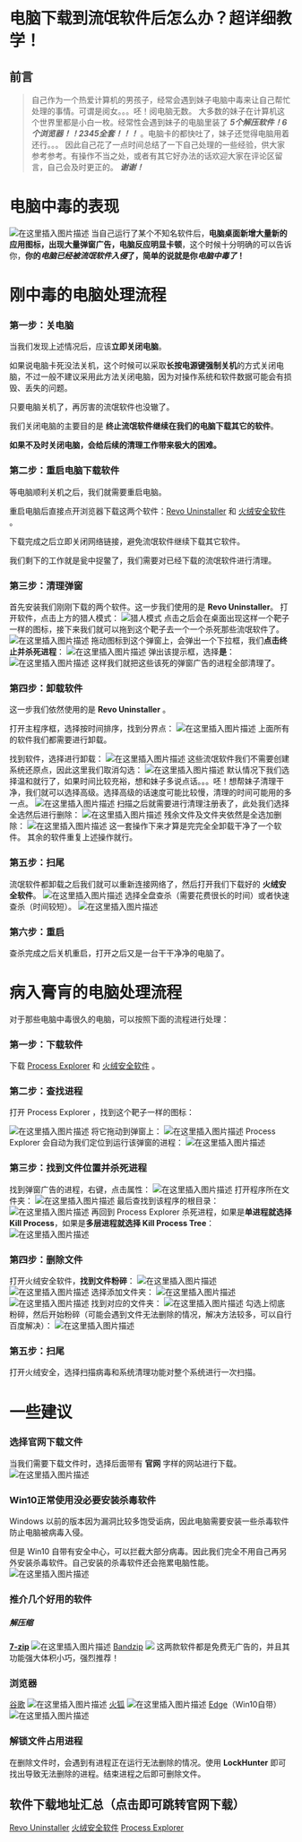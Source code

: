 # 电脑下载到流氓软件后怎么办？超详细教学！

## 前言

> 自己作为一个热爱计算机的男孩子，经常会遇到妹子电脑中毒来让自己帮忙处理的事情。可谓是阅女。。。呸！阅电脑无数。
> 大多数的妹子在计算机这个世界里都是小白一枚。经常性会遇到妹子的电脑里装了 ***5个解压软件！6个浏览器！！2345全套！！！*** 。电脑卡的都快吐了，妹子还觉得电脑用着还行。。。
> 因此自己花了一点时间总结了一下自己处理的一些经验，供大家参考参考。有操作不当之处，或者有其它好办法的话欢迎大家在评论区留言，自己会及时更正的。
> ***谢谢！***
# 电脑中毒的表现
![在这里插入图片描述](http://blog-img-figure.oss-cn-chengdu.aliyuncs.com/img/20200805185238213.png)
当自己运行了某个不知名软件后，**电脑桌面新增大量新的应用图标，出现大量弹窗广告，电脑反应明显卡顿**，这个时候十分明确的可以告诉你，**你的*电脑已经被流氓软件入侵*了，简单的说就是你*电脑中毒了*！**

# 刚中毒的电脑处理流程
### 第一步：关电脑
当我们发现上述情况后，应该**立即关闭电脑**。

如果说电脑卡死没法关机，这个时候可以采取**长按电源键强制关机**的方式关闭电脑，不过一般不建议采用此方法关闭电脑，因为对操作系统和软件数据可能会有损毁、丢失的问题。

只要电脑关机了，再厉害的流氓软件也没辙了。

我们关闭电脑的主要目的是 **终止流氓软件继续在我们的电脑下载其它的软件**。

**如果不及时关闭电脑，会给后续的清理工作带来极大的困难。**
### 第二步：重启电脑下载软件
等电脑顺利关机之后，我们就需要重启电脑。

重启电脑后直接点开浏览器下载这两个软件：[Revo Uninstaller](https://www.revouninstaller.com/start-freeware-download/) 和 [火绒安全软件](https://www.huorong.cn/) 。

下载完成之后立即关闭网络链接，避免流氓软件继续下载其它软件。

我们剩下的工作就是瓮中捉鳖了，我们需要对已经下载的流氓软件进行清理。

### 第三步：清理弹窗
首先安装我们刚刚下载的两个软件。这一步我们使用的是 **Revo Uninstaller**。
打开软件，点击上方的猎人模式：
![猎人模式](http://blog-img-figure.oss-cn-chengdu.aliyuncs.com/img/20200805194306774.png)
点击之后会在桌面出现这样一个靶子一样的图标，接下来我们就可以拖到这个靶子去一个一个杀死那些流氓软件了。
![在这里插入图片描述](http://blog-img-figure.oss-cn-chengdu.aliyuncs.com/img/20200805194343786.png)
拖动图标到这个弹窗上，会弹出一个下拉框，我们**点击终止并杀死进程**：
![在这里插入图片描述](http://blog-img-figure.oss-cn-chengdu.aliyuncs.com/img/20200805194556847.png)
弹出该提示框，选择**是**：
![在这里插入图片描述](http://blog-img-figure.oss-cn-chengdu.aliyuncs.com/img/20200805194749324.png)
这样我们就把这些该死的弹窗广告的进程全部清理了。

### 第四步：卸载软件
这一步我们依然使用的是 **Revo Uninstaller** 。

打开主程序框，选择按时间排序，找到分界点：
![在这里插入图片描述](http://blog-img-figure.oss-cn-chengdu.aliyuncs.com/img/20200805195936981.png)
上面所有的软件我们都需要进行卸载。

找到软件，选择进行卸载：
![在这里插入图片描述](http://blog-img-figure.oss-cn-chengdu.aliyuncs.com/img/20200805200102222.png)
这些流氓软件我们不需要创建系统还原点，因此这里我们取消勾选：
![在这里插入图片描述](http://blog-img-figure.oss-cn-chengdu.aliyuncs.com/img/20200805200419191.png)
默认情况下我们选择温和就行了，如果时间比较充裕，想和妹子多说点话。。。呸！想帮妹子清理干净，我们就可以选择高级。选择高级的话速度可能比较慢，清理的时间可能用的多一点。
![在这里插入图片描述](http://blog-img-figure.oss-cn-chengdu.aliyuncs.com/img/20200805200607839.png)
扫描之后就需要进行清理注册表了，此处我们选择全选然后进行删除：
![在这里插入图片描述](http://blog-img-figure.oss-cn-chengdu.aliyuncs.com/img/20200805200858765.png)
残余文件及文件夹依然是全选加删除：
![在这里插入图片描述](http://blog-img-figure.oss-cn-chengdu.aliyuncs.com/img/20200805201040297.png)
这一套操作下来才算是完完全全卸载干净了一个软件。
其余的软件重复上述操作就行。

### 第五步：扫尾
流氓软件都卸载之后我们就可以重新连接网络了，然后打开我们下载好的 **火绒安全软件**。
![在这里插入图片描述](http://blog-img-figure.oss-cn-chengdu.aliyuncs.com/img/20200805201842309.png)
选择全盘查杀（需要花费很长的时间）或者快速查杀（时间较短）。
![在这里插入图片描述](http://blog-img-figure.oss-cn-chengdu.aliyuncs.com/img/202008052019241.png)

### 第六步：重启
查杀完成之后关机重启，打开之后又是一台干干净净的电脑了。
# 病入膏肓的电脑处理流程
对于那些电脑中毒很久的电脑，可以按照下面的流程进行处理：
### 第一步：下载软件
下载 [Process Explorer](https://docs.microsoft.com/zh-cn/sysinternals/downloads/process-explorer) 和 [火绒安全软件](https://www.huorong.cn/) 。
### 第二步：查找进程
打开 Process Explorer ，找到这个靶子一样的图标：

![在这里插入图片描述](http://blog-img-figure.oss-cn-chengdu.aliyuncs.com/img/20200805203502860.png)
将它拖动到弹窗上：
![在这里插入图片描述](http://blog-img-figure.oss-cn-chengdu.aliyuncs.com/img/20200805203541874.png)
Process Explorer 会自动为我们定位到运行该弹窗的进程：
![在这里插入图片描述](http://blog-img-figure.oss-cn-chengdu.aliyuncs.com/img/2020080520373910.png)

### 第三步：找到文件位置并杀死进程
找到弹窗广告的进程，右键，点击属性：
![在这里插入图片描述](http://blog-img-figure.oss-cn-chengdu.aliyuncs.com/img/2020080520391158.png)
打开程序所在文件夹：
![在这里插入图片描述](http://blog-img-figure.oss-cn-chengdu.aliyuncs.com/img/20200805204245252.png)
最后查找到该程序的根目录：
![在这里插入图片描述](http://blog-img-figure.oss-cn-chengdu.aliyuncs.com/img/20200805204411992.png)
再回到 Process Explorer 杀死进程，如果是**单进程就选择 Kill Process**，如果是**多层进程就选择 Kill Process Tree**：
![在这里插入图片描述](http://blog-img-figure.oss-cn-chengdu.aliyuncs.com/img/20200805204553655.png)

### 第四步：删除文件
打开火绒安全软件，**找到文件粉碎**：
![在这里插入图片描述](http://blog-img-figure.oss-cn-chengdu.aliyuncs.com/img/20200805205150241.png)
![在这里插入图片描述](http://blog-img-figure.oss-cn-chengdu.aliyuncs.com/img/20200805205231964.png)
选择添加文件夹：
![在这里插入图片描述](http://blog-img-figure.oss-cn-chengdu.aliyuncs.com/img/20200805205359721.png)
![在这里插入图片描述](http://blog-img-figure.oss-cn-chengdu.aliyuncs.com/img/20200805205509314.png)
找到对应的文件夹：
![在这里插入图片描述](http://blog-img-figure.oss-cn-chengdu.aliyuncs.com/img/20200805205600574.png)
勾选上彻底粉碎，然后开始粉碎（可能会遇到文件无法删除的情况，解决方法较多，可以自行百度解决）：
![在这里插入图片描述](http://blog-img-figure.oss-cn-chengdu.aliyuncs.com/img/20200805205713807.png)

### 第五步：扫尾
打开火绒安全，选择扫描病毒和系统清理功能对整个系统进行一次扫描。
# 一些建议
### 选择官网下载文件
当我们需要下载文件时，选择后面带有 **官网** 字样的网站进行下载。
![在这里插入图片描述](http://blog-img-figure.oss-cn-chengdu.aliyuncs.com/img/20200805213834983.png)

### Win10正常使用没必要安装杀毒软件
Windows 以前的版本因为漏洞比较多饱受诟病，因此电脑需要安装一些杀毒软件防止电脑被病毒入侵。

但是 Win10 自带有安全中心，可以拦截大部分病毒。因此我们完全不用自己再另外安装杀毒软件。自己安装的杀毒软件还会拖累电脑性能。
![在这里插入图片描述](http://blog-img-figure.oss-cn-chengdu.aliyuncs.com/img/20200805214046755.png)

### 推介几个好用的软件
##### 解压缩
**[7-zip](https://sparanoid.com/lab/7z/)**
![在这里插入图片描述](http://blog-img-figure.oss-cn-chengdu.aliyuncs.com/img/20200805214522961.png)
[Bandzip](http://www.bandisoft.com/bandizip/)
![](http://blog-img-figure.oss-cn-chengdu.aliyuncs.com/img/20200805214647821.png)
这两款软件都是免费无广告的，并且其功能强大体积小巧，强烈推荐！

### 浏览器
[谷歌](https://www.google.cn/chrome/)
![在这里插入图片描述](http://blog-img-figure.oss-cn-chengdu.aliyuncs.com/img/20200805215142890.png)
[火狐](http://www.firefox.com.cn/)
![在这里插入图片描述](http://blog-img-figure.oss-cn-chengdu.aliyuncs.com/img/20200805215259456.png)
[Edge](https://www.microsoft.com/zh-cn/edge)（Win10自带）
![在这里插入图片描述](http://blog-img-figure.oss-cn-chengdu.aliyuncs.com/img/20200805215505228.png)

### 解锁文件占用进程
在删除文件时，会遇到有进程正在运行无法删除的情况。使用
 **LockHunter** 即可找出导致无法删除的进程。结束进程之后即可删除文件。
## 软件下载地址汇总（点击即可跳转官网下载）
[Revo Uninstaller](https://www.revouninstaller.com/start-freeware-download/) 
 [火绒安全软件](https://www.huorong.cn/) 
  [Process Explorer](https://docs.microsoft.com/zh-cn/sysinternals/downloads/process-explorer) 
